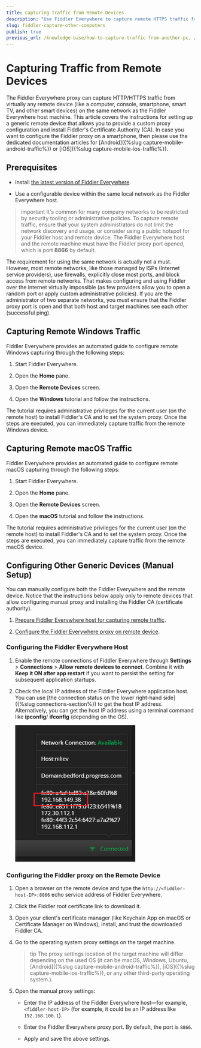 ```yaml
---
title: Capturing Traffic from Remote Devices
description: "Use Fiddler Everywhere to capture remote HTTPS traffic from other computers, consoles, tablets, and other smart devices."
slug: fiddler-capture-other-computers
publish: true
previous_url: /knowledge-base/how-to-capture-traffic-from-another-pc, /knowledge-base/capturing-from-remote-pc, /knowledge-base/how-to-track-different-devices
---
```




# Capturing Traffic from Remote Devices

The Fiddler Everywhere proxy can capture HTTP/HTTPS traffic from virtually any remote device (like a computer, console, smartphone, smart TV, and other smart devices) on the same network as the Fiddler Everywhere host machine. This article covers the instructions for setting up a generic remote device that allows you to provide a custom proxy configuration and install Fiddler's Certificate Authority (CA). In case you want to configure the Fiddler proxy on a smartphone, then please use the dedicated documentation articles for [Android]({%slug capture-mobile-android-traffic%}) or [iOS]({%slug capture-mobile-ios-traffic%}).


## Prerequisites

- Install [the latest version of Fiddler Everywhere](https://www.telerik.com/download/fiddler-everywhere).

- Use a configurable device within the same local network as the Fiddler Everywhere host.

>important It's common for many company networks to be restricted by security tooling or administrative policies. To capture remote traffic, ensure that your system administrators do not limit the network discovery and usage, or consider using a public hotspot for your Fiddler host and remote device. The Fiddler Everywhere host and the remote machine must have the Fiddler proxy port opened, which is port **8866** by default.

The requirement for using the same network is actually not a must. However, most remote networks, like those managed by ISPs (Internet service providers), use firewalls, explicitly close most ports, and block access from remote networks. That makes configuring and using Fiddler over the internet virtually impossible (as few providers allow you to open a random port or apply custom administrative policies). If you are the administrator of two separate networks, you must ensure that the Fiddler proxy port is open and that both host and target machines see each other (successful ping).


## Capturing Remote Windows Traffic

Fiddler Everywhere provides an automated guide to configure remote Windows capturing through the following steps:

1. Start Fiddler Everywhere. 

1. Open the **Home** pane.

1. Open the **Remote Devices** screen.

1. Open the **Windows** tutorial and follow the instructions.

The tutorial requires administrative privileges for the current user (on the remote host) to install Fiddler's CA and to set the system proxy. Once the steps are executed, you can immediately capture traffic from the remote Windows device.


## Capturing Remote macOS Traffic

Fiddler Everywhere provides an automated guide to configure remote macOS capturing through the following steps:

1. Start Fiddler Everywhere. 

1. Open the **Home** pane.

1. Open the **Remote Devices** screen.

1. Open the **macOS** tutorial and follow the instructions.

The tutorial requires administrative privileges for the current user (on the remote host) to install Fiddler's CA and to set the system proxy. Once the steps are executed, you can immediately capture traffic from the remote macOS device.


## Configuring Other Generic Devices (Manual Setup)

You can manually configure both the Fiddler Everywhere and the remote device. Notice that the instructions below apply only to remote devices that allow configuring manual proxy and installing the Fiddler CA (certificate authority).

1. [Prepare Fiddler Everywhere host for capturing remote traffic](#configuring-the-fiddler-everywhere-host).

1. [Configure the Fiddler Everywhere proxy on remote device](#configuring-the-fiddler-proxy-on-the-remote-device).


### Configuring the Fiddler Everywhere Host

1. Enable the remote connections of Fiddler Everywhere through **Settings** > **Connections** > **Allow remote devices to connect**. Combine it with **Keep it ON after app restart** if you want to persist the setting for subsequent application startups.

1. Check the local IP address of the Fiddler Everywhere application host. You can use [the connection status on the lower right-hand side]({%slug connections-section%}) to get the host IP address. Alternatively, you can get the host IP address using a terminal command like **ipconfig**/ **ifconfig** (depending on the OS).

    ![Host local IP address](../images/kb/host-ip.png)


### Configuring the Fiddler proxy on the Remote Device


1. Open a browser on the remote device and type the `http://<fiddler-host-IP>:8866` echo service address of Fiddler Everywhere. 

1. Click the Fiddler root certificate link to download it.

1. Open your client's certificate manager (like Keychain App on macOS or Certificate Manager on Windows), install, and trust the downloaded Fiddler CA.

1. Go to the operating system proxy settings on the target machine.

    >tip The proxy settings location of the target machine will differ depending on the used OS (it can be macOS, Windows, Ubuntu, [Android]({%slug capture-mobile-android-traffic%}), [iOS]({%slug capture-mobile-ios-traffic%}), or any other third-party operating system.).

1. Open the manual proxy settings:

    - Enter the IP address of the Fiddler Everywhere host&mdash;for example, `<fiddler-host-IP>` (for example, it could be an IP address like `192.168.100.1`).

    - Enter the Fiddler Everywhere proxy port. By default, the port is `8866`.

    - Apply and save the above settings.
